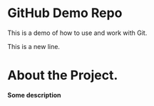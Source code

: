 # GitHub Demo Repo
This is a demo of how to use and work with Git. 

This is a new line. 

# About the Project.
**Some description**
